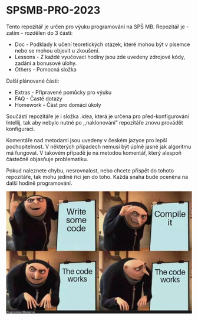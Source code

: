 # SPSMB-PRO-2023

Tento repozitář je určen pro výuku programování na SPŠ MB. Repozitář je - zatím - rozdělen do 3 částí: 
 - Doc - Podklady k učení teoretických otázek, které mohou být v písemce nebo se mohou objevit u zkoušení.
 - Lessons - Z každé vyučovací hodiny jsou zde uvedeny zdrojové kódy, zadání a bonusové úlohy. 
 - Others - Pomocná složka

Další plánované části:
  - Extras - Připravené pomůcky pro výuku
  - FAQ - Časté dotazy
  - Homework - Část pro domácí úkoly

Součástí repozitáře je i složka .idea, která je určena pro před-konfigurování Intellij, tak aby nebylo nutné po ,,naklonování” repozitáře znovu provádět konfiguraci.

Komentáře nad metodami jsou uvedeny v českém jazyce pro lepší pochopitelnost. V některých případech nemusí být úplně jasné jak algoritmu má fungovat. V takovém případě je na metodou komentář, který alespoň částečně objasňuje problematiku.

Pokud naleznete chybu, nesrovnalost, nebo chcete přispět do tohoto repozitáře, tak mohu jedině říci jen do toho. Každá snaha bude oceněna na další hodině programování.


![První pravidlo programování](/Others/img/programmers.webp)
